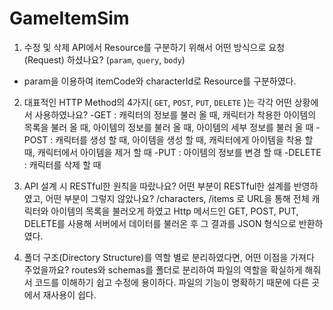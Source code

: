 # GameItemSim

1. 수정 및 삭제 API에서 Resource를 구분하기 위해서 어떤 방식으로 요청(Request) 하셨나요? (`param`, `query`, `body`)
- param을 이용하여 itemCode와 characterId로 Resource를 구분하였다.

2. 대표적인 HTTP Method의 4가지( `GET`, `POST`, `PUT`, `DELETE` )는 각각 어떤 상황에서 사용하였나요?
-GET : 캐릭터의 정보를 불러 올 때, 캐릭터가 착용한 아이템의 목록을 불러 올 때, 아이템의 정보를 불러 올 때, 아이템의 세부 정보를 불러 올 때
-POST : 캐릭터를 생성 할 때, 아이템을 생성 할 때, 캐릭터에게 아이템을 착용 할 때, 캐릭터에서 아이템을 제거 할 때
-PUT : 아이템의 정보를 변경 할 때
-DELETE : 캐릭터를 삭제 할 때

3. API 설계 시 RESTful한 원칙을 따랐나요? 어떤 부분이 RESTful한 설계를 반영하였고, 어떤 부분이 그렇지 않았나요?
/characters, /items 로 URL을 통해 전체 캐릭터와 아이템의 목록을 불러오게 하였고 Http 메서드인 GET, POST, PUT, DELETE를 사용해 서버에서 데이터를 불러온 후 그 결과를 JSON 형식으로 반환하였다.

4. 폴더 구조(Directory Structure)를 역할 별로 분리하였다면, 어떤 이점을 가져다 주었을까요?
routes와 schemas를 폴더로 분리하여 파일의 역할을 확실하게 해줘서 코드를 이해하기 쉽고 수정에 용이하다. 파일의 기능이 명확하기 때문에 다른 곳에서 재사용이 쉽다.